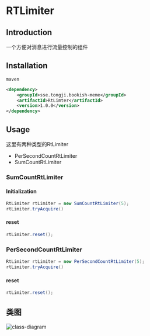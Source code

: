 # RTLimiter

## Introduction 

一个方便对消息进行流量控制的组件

## Installation
`maven`

```xml
<dependency>
    <groupId>sse.tongji.bookish-meme</groupId>
    <artifactId>RtLimter</artifactId>
    <version>1.0.0</version>
</dependency>
```

## Usage

这里有两种类型的RtLimiter
- PerSecondCountRtLimiter
- SumCountRtLimiter


### SumCountRtLimiter

#### Initialization
```java
RtLimiter rtLimiter = new SumCountRtLimiter(5);
rtLimiter.tryAcquire()
```

#### reset
```java
rtLimiter.reset();
```

### PerSecondCountRtLimiter

```java
RtLimiter rtLimiter = new PerSecondCountRtLimiter(5);
rtLimiter.tryAcquire()
```

#### reset
```java
rtLimiter.reset();
```

## 类图

![class-diagram](https://raw.githubusercontent.com/tztztztztz/bookish-meme/master/rateLimter/doc/class-diagram.png)
